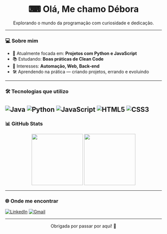 <h1 align="center">⌨ Olá, Me chamo Débora </h1>

<p align="center">
  Explorando o mundo da programação com curiosidade e dedicação.
</p>

---

### 💻 Sobre mim

- 🔭 Atualmente focada em: **Projetos com Python e JavaScript**
- 📚 Estudando: **Boas práticas de Clean Code**
- 🧠 Interesses: **Automação, Web, Back-end**
- 🛠️ Aprendendo na prática — criando projetos, errando e evoluindo

---

### 🛠️ Tecnologias que utilizo

![Java](https://img.shields.io/badge/Java-ED8B00?style=for-the-badge&logo=java&logoColor=white)
![Python](https://img.shields.io/badge/Python-3776AB?style=for-the-badge&logo=python&logoColor=white)
![JavaScript](https://img.shields.io/badge/JavaScript-F7DF1E?style=for-the-badge&logo=javascript&logoColor=black)
![HTML5](https://img.shields.io/badge/HTML5-E34F26?style=for-the-badge&logo=html5&logoColor=white)
![CSS3](https://img.shields.io/badge/CSS3-1572B6?style=for-the-badge&logo=css3&logoColor=white)
---

### 📊 GitHub Stats

<p align="center">
  <img src="https://github-readme-stats.vercel.app/api?username=deboradiasdev&show_icons=true&theme=tokyonight" height="165">
  <img src="https://github-readme-stats.vercel.app/api/top-langs/?username=deboradiasdev&layout=compact&theme=tokyonight" height="165">
</p>

---

### 🌐 Onde me encontrar

[![LinkedIn](https://img.shields.io/badge/-LinkedIn-0A66C2?style=for-the-badge&logo=linkedin&logoColor=white)](https://linkedin.com/in/deboraribeirodias)
[![Gmail](https://img.shields.io/badge/-Gmail-D14836?style=for-the-badge&logo=gmail&logoColor=white)](mailto:contatodeboradev@gmail.com)


---

<p align="center">Obrigada por passar por aqui! 💜</p>
